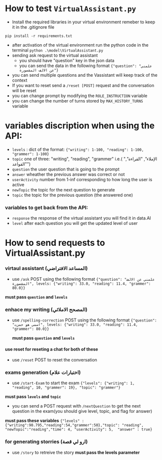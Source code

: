 # How to test `VirtualAssistant.py`

- Install the required libraries in your  virtual environment
remeber to keep it in the .gitignore file

`pip install -r requirements.txt`

- after activation of the virtual environment
run the python code in the terminal
`python .\model\VirtualAssistant.py`
- sending ask request to the virtual assistant
    - you should have "question" key in the json data
    - you can send the data in the following format
`{"question": "علمني عن الالف المقصورة"}`
- you can send multiple questions and the Vassistant will keep track of the context
- If you want to reset send a `/reset [POST]` request and the conversation will be reset 
- you can change prompt by modifying the `ROLE_INSTRUCTION` variable
- you can change the number of turns stored by `MAX_HISTORY_TURNS` variable 

# variables discription when using the API: 
- `levels` : dict of the format: `{"writing": 1-100, "reading": 1-100, "grammer": 1-100}`
- `topic` one of three: "writing", "reading", "grammer" i.e.( "الإملاء", "القراءة", "القواعد")
- `question` the user question that is going to the prompt
- `answer` wheather the previous answer was correct or not
- `userActivity` number from 1-inf corresponding to how long the user is active 
- `newTopic` the topic for the next question to generate
- `topic` the topic for the previous question (the answered one)
### variables to get back from the API: 
- `response` the response of the virtual assistant you will find it in data.AI
- `level` after each question you will get the updated level of user


# How to send requests to VirtualAssistant.py

### virtaul assistant (المساعد الافتراضي)
- use `/ask` POST using the following format
`{"question": "علمني عن الالف المقصورة", levels: {"writing": 33.0, "reading": 11.4, "grammer": 80.0}}` 

**must pass `question` and `levels`**
### enhace my writing (المصحح الاملائي)
- use `/spelling-correction` POST using the following format
`{"question": "اسمي هو حمزت", levels: {"writing": 33.0, "reading": 11.4, "grammer": 80.0}}`

     **must pass `question` and `levels`**

#### use reset for reseting a chat for both of these

- use `/reset` POST to reset the conversation
 
### exams generation (اختبارات علام)

- use `/start-Exam` to start the exam 
`{"levels": {"writing": 1, "reading", 10, "grammer": 19}, "topic": "grammer"}`

**must pass `levels` and `topic`**
- you can send a POST request with `/nextQuestion` to get the next question in the exam(you should give level, topic, and flag for answer)

**must pass these variables**
`{"levels" : {"writing":90.795,"reading":54,"grammer":50},"topic": "reading",
  "newTopic":"reading","time": 4,
  "userActivity": 5, 
  "answer" : true} `

### for generating storries (ارو لي قصة)
- use `/story` to retreive the story 
**must pass the levels parameter**